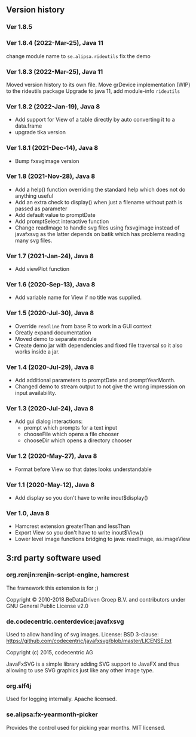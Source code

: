 ## Version history

### Ver 1.8.5

### Ver 1.8.4 (2022-Mar-25), Java 11
change module name to `se.alipsa.rideutils`
fix the demo

### Ver 1.8.3 (2022-Mar-25), Java 11
Moved version history to its own file.
Move grDevice implementation (WIP) to the rideutils package
Upgrade to java 11, add module-info `rideutils`

### Ver 1.8.2 (2022-Jan-19), Java 8
- Add support for View of a table directly by auto converting it to a data.frame
- upgrade tika version

### Ver 1.8.1 (2021-Dec-14), Java 8
- Bump fxsvgimage version

### Ver 1.8 (2021-Nov-28), Java 8
- Add a help() function overriding the standard help which does not do anything useful
- Add an extra check to display() when just a filename without path is passed as parameter
- Add default value to promptDate
- Add promptSelect interactive function
- Change readImage to handle svg files using fxsvgimage instead of javafxsvg as the latter depends on batik
  which has problems reading many svg files.

### Ver 1.7 (2021-Jan-24), Java 8
- Add viewPlot function

### Ver 1.6 (2020-Sep-13), Java 8
- Add variable name for View if no title was supplied.

### Ver 1.5 (2020-Jul-30), Java 8
- Override `readline` from base R to work in a GUI context
- Greatly expand documentation
- Moved demo to separate module
- Create demo jar with dependencies and fixed file traversal so it also works inside a jar.

### Ver 1.4 (2020-Jul-29), Java 8
- Add additional parameters to promptDate and promptYearMonth.
- Changed demo to stream output to not give the wrong impression on input availability.

### Ver 1.3 (2020-Jul-24), Java 8
- Add gui dialog interactions:
    - prompt which prompts for a text input
    - chooseFile which opens a file chooser
    - chooseDir which opens a directory chooser

### Ver 1.2 (2020-May-27), Java 8
- Format before View so that dates looks understandable

### Ver 1.1 (2020-May-12), Java 8
- Add display so you don't have to write inout$display()

### Ver 1.0, Java 8
- Hamcrest extension greaterThan and lessThan
- Export View so you don't have to write inout$View()
- Lower level image functions bridging to java: readImage, as.imageView

## 3:rd party software used

### org.renjin:renjin-script-engine, hamcrest
The framework this extension is for ;)

Copyright © 2010-2018 BeDataDriven Groep B.V. and contributors under GNU General Public License v2.0

### de.codecentric.centerdevice:javafxsvg
Used to allow handling of svg images. License: BSD 3-clause: https://github.com/codecentric/javafxsvg/blob/master/LICENSE.txt

Copyright (c) 2015, codecentric AG

JavaFxSVG is a simple library adding SVG support to JavaFX and thus allowing to use SVG graphics just like any other image type.

### org.slf4j
Used for logging internally. Apache licensed.

### se.alipsa:fx-yearmonth-picker
Provides the control used for picking year months. MIT licensed.